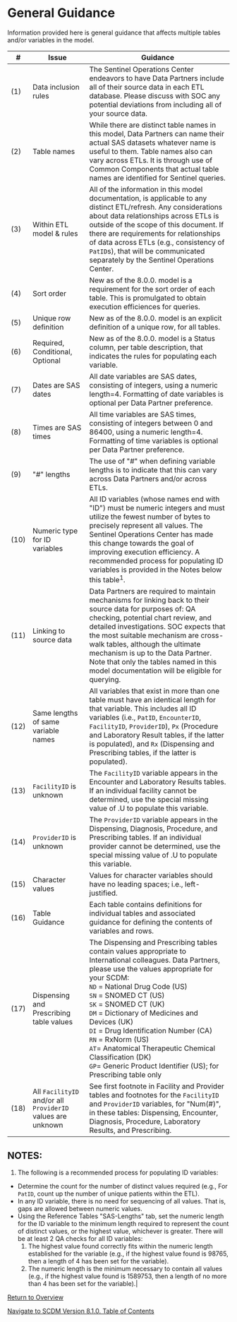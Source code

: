 

# General Guidance

 Information provided here is general guidance that affects multiple tables and/or variables in the model. 

|#|Issue|Guidance|
|-----|--------|--------|
|(1)|Data inclusion rules|The Sentinel Operations Center endeavors to have Data Partners include all of their source data in each ETL database.  Please discuss with SOC any potential deviations from including all of your source data.|
|(2)|Table names|While there are distinct table names in this model, Data Partners can name their actual SAS datasets whatever name is useful to them.  Table names also can vary across ETLs. It is through use of Common Components that actual table names are identified for Sentinel queries.|
|(3)|Within ETL model & rules|All of the information in this model documentation, is applicable to any distinct ETL/refresh. Any considerations about data relationships across ETLs is outside of the scope of this document. If there are requirements for relationships of data across ETLs (e.g., consistency of `PatID`s), that will be communicated separately by the Sentinel Operations Center.|
|(4)|Sort order|New as of the 8.0.0. model is a requirement for the sort order of each table. This is promulgated to obtain execution efficiences for queries.|
|(5)|Unique row definition|New as of the 8.0.0. model is an explicit definition of a unique row, for all tables.|
|(6)|Required, Conditional, Optional|New as of the 8.0.0. model is a Status column, per table description, that indicates the rules for populating each variable.|
|(7)|Dates are SAS dates|All date variables are SAS dates, consisting of integers, using a numeric length=4.  Formatting of date variables is optional per Data Partner preference.|
|(8)|Times are SAS times|All time variables are SAS times, consisting of integers between 0 and 86400, using a numeric length=4. Formatting of time variables is optional per Data Partner preference.|
|(9)|"#" lengths|The use of "#" when defining variable lengths is to indicate that this can vary across Data Partners and/or across ETLs.|
|(10)|Numeric type for ID variables|All ID variables (whose names end with "ID") must be numeric integers and must utilize the fewest number of bytes to precisely represent all values. The Sentinel Operations Center has made this change towards the goal of improving execution efficiency. A recommended process for populating ID variables is provided in the Notes below this table<sup>1</sup>.|
|(11)|Linking to source data|Data Partners are required to maintain mechanisms for linking back to their source data for purposes of: QA checking, potential chart review, and detailed investigations. SOC expects that the most suitable mechanism are cross-walk tables, although the ultimate mechanism is up to the Data Partner. Note that only the tables named in this model documentation will be eligible for querying.|
|(12)|Same lengths of same variable names|All variables that exist in more than one table must have an identical length for that variable.  This includes all ID variables (i.e., `PatID`, `EncounterID`, `FacilityID`, `ProviderID`), `Px` (Procedure and Laboratory Result tables, if the latter is populated), and `Rx` (Dispensing and Prescribing tables, if the latter is populated).|
|(13)|`FacilityID` is unknown|The `FacilityID` variable appears in the Encounter and Laboratory Results tables.  If an individual facility cannot be determined, use the special missing value of .U to populate this variable.|
|(14)|`ProviderID` is unknown|The `ProviderID` variable appears in the Dispensing, Diagnosis, Procedure, and Prescribing tables.  If an individual provider cannot be determined, use the special missing value of .U to populate this variable.|
|(15)|Character values|Values for character variables should have no leading spaces; i.e., left-justified.|
|(16)|Table Guidance|Each table contains definitions for individual tables and associated guidance for defining the contents of variables and rows.|
|(17)|Dispensing and Prescribing table values|The Dispensing and Prescribing tables contain values appropriate to International colleagues. Data Partners, please use the values appropriate for your SCDM:<br>`ND` = National Drug Code (US)<br>`SN` = SNOMED CT (US)<br>`SK` = SNOMED CT (UK)<br>`DM` = Dictionary of Medicines and Devices (UK)<br>`DI` = Drug Identification Number (CA)<br>`RN` = RxNorm (US)<br>`AT`= Anatomical Therapeutic Chemical Classification (DK)<br>`GP`= Generic Product Identifier (US); for Prescribing table only|
|(18)|All `FacilityID` and/or all `ProviderID` values are unknown|See first footnote in Facility and Provider tables and footnotes for the `FacilityID` and `ProviderID` variables, for "Num(#)", in these tables: Dispensing, Encounter, Diagnosis, Procedure, Laboratory Results, and Prescribing.|

## NOTES:

1. The following is a recommended process for populating ID variables:

- Determine the count for the number of distinct values required (e.g., For `PatID`, count up the number of unique patients within the ETL).
- In any ID variable, there is no need for sequencing of all values. That is, gaps are allowed between numeric values.
- Using the Reference Tables "SAS&#45;Lengths" tab, set the numeric length for the ID variable to the minimum length required to represent the count of distinct values, or the highest value, whichever is greater.
There will be at least 2 QA checks for all ID variables:
  1) The highest value found correctly fits within the numeric length established for the variable (e.g., if the highest value found is 98765, then a length of 4 has been set for the variable).
  2) The numeric length is the minimum necessary to contain all values (e.g., if the highest value found is 1589753, then a length of no more than 4 has been set for the variable).|

[Return to Overview](810_overview.md) 

[Navigate to SCDM Version 8.1.0. Table of Contents](atoc_scdm810.md)